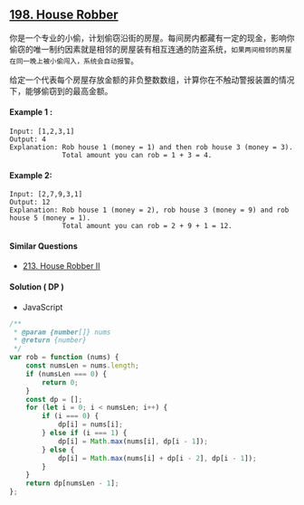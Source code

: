 ## [198. House Robber](https://leetcode.com/problems/house-robber/)

你是一个专业的小偷，计划偷窃沿街的房屋。每间房内都藏有一定的现金，影响你偷窃的唯一制约因素就是相邻的房屋装有相互连通的防盗系统，`如果两间相邻的房屋在同一晚上被小偷闯入，系统会自动报警`。

给定一个代表每个房屋存放金额的非负整数数组，计算你在不触动警报装置的情况下，能够偷窃到的最高金额。

#### Example 1 :

```text
Input: [1,2,3,1]
Output: 4
Explanation: Rob house 1 (money = 1) and then rob house 3 (money = 3).
             Total amount you can rob = 1 + 3 = 4.
```

#### Example 2:

```text
Input: [2,7,9,3,1]
Output: 12
Explanation: Rob house 1 (money = 2), rob house 3 (money = 9) and rob house 5 (money = 1).
             Total amount you can rob = 2 + 9 + 1 = 12.
```

#### Similar Questions

-   [213. House Robber II](https://leetcode.com/problems/house-robber-ii/)

#### Solution ( **DP** )

-   JavaScript

```javascript
/**
 * @param {number[]} nums
 * @return {number}
 */
var rob = function (nums) {
    const numsLen = nums.length;
    if (numsLen === 0) {
        return 0;
    }
    const dp = [];
    for (let i = 0; i < numsLen; i++) {
        if (i === 0) {
            dp[i] = nums[i];
        } else if (i === 1) {
            dp[i] = Math.max(nums[i], dp[i - 1]);
        } else {
            dp[i] = Math.max(nums[i] + dp[i - 2], dp[i - 1]);
        }
    }
    return dp[numsLen - 1];
};
```

